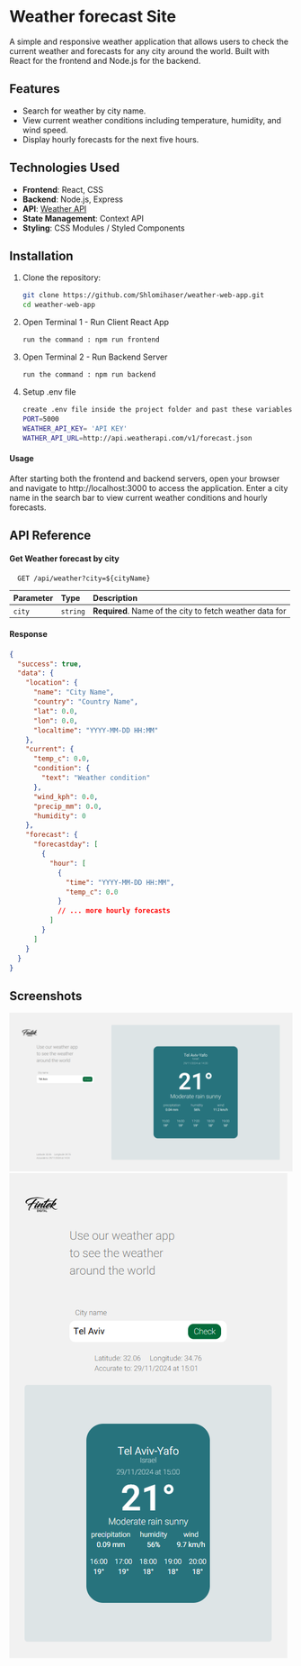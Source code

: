 
# Weather forecast Site

A simple and responsive weather application that allows users to check the current weather and forecasts for any city around the world. Built with React for the frontend and Node.js for the backend.

## Features
- Search for weather by city name.
- View current weather conditions including temperature, humidity, and wind speed.
- Display hourly forecasts for the next five hours.

## Technologies Used
- **Frontend**: React, CSS
- **Backend**: Node.js, Express
- **API**: [Weather API](https://www.weatherapi.com/)
- **State Management**: Context API
- **Styling**: CSS Modules / Styled Components



## Installation

1. Clone the repository:
   ```bash
   git clone https://github.com/Shlomihaser/weather-web-app.git
   cd weather-web-app

2. Open Terminal 1 - Run Client React App
   ```bash
   run the command : npm run frontend
3. Open Terminal 2 - Run Backend Server
   ```bash
   run the command : npm run backend
4. Setup .env file 
    ```bash
    create .env file inside the project folder and past these variables and fill the blank:
    PORT=5000
    WEATHER_API_KEY= 'API KEY'
    WATHER_API_URL=http://api.weatherapi.com/v1/forecast.json 

#### Usage
After starting both the frontend and backend servers, open your browser and navigate to http://localhost:3000 to access the application.
Enter a city name in the search bar to view current weather conditions and hourly forecasts.


## API Reference

#### Get Weather forecast by city

```http
  GET /api/weather?city=${cityName}
```

| Parameter | Type     | Description                |
| :-------- | :------- | :------------------------- |
| `city` | `string` | **Required**. Name of the city to fetch weather data for |

#### Response

```json
{
  "success": true,
  "data": {
    "location": {
      "name": "City Name",
      "country": "Country Name",
      "lat": 0.0,
      "lon": 0.0,
      "localtime": "YYYY-MM-DD HH:MM"
    },
    "current": {
      "temp_c": 0.0,
      "condition": {
        "text": "Weather condition"
      },
      "wind_kph": 0.0,
      "precip_mm": 0.0,
      "humidity": 0
    },
    "forecast": {
      "forecastday": [
        {
          "hour": [
            {
              "time": "YYYY-MM-DD HH:MM",
              "temp_c": 0.0
            }
            // ... more hourly forecasts
          ]
        }
      ]
    }
  }
}
```

## Screenshots

![Big Screenshot](screenshots/screenshot-big-screen.png)
![Small Screenshot](screenshots/screenshot-mobile.png)


